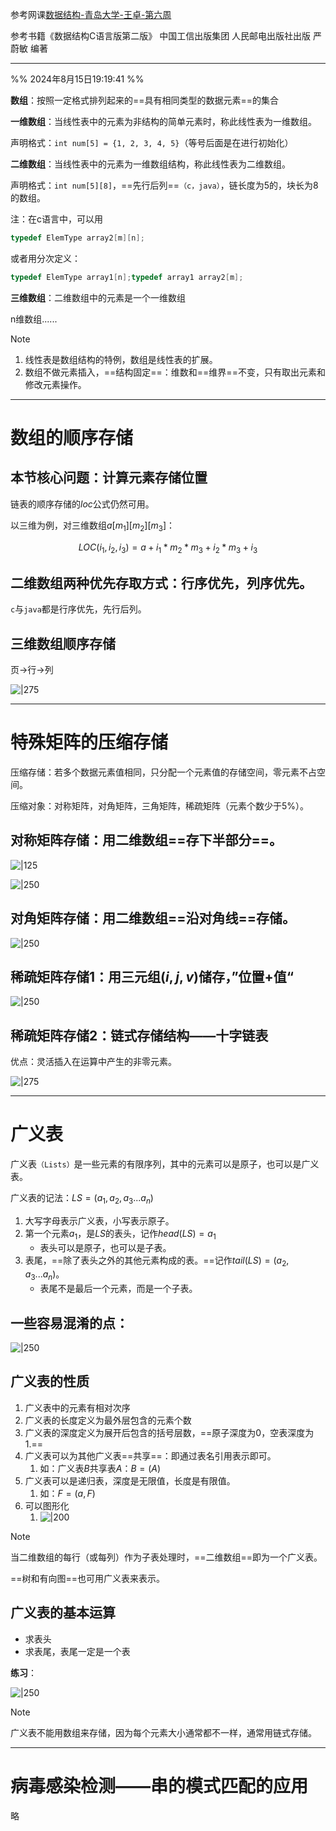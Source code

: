 参考网课[数据结构-青岛大学-王卓-第六周](https://www.bilibili.com/video/BV1nJ411V7bd?p=64&spm_id_from=pageDriver&vd_source=c57c36d9ae6e8a5b4aa47ed2ea11202f)

参考书籍《数据结构C语言版第二版》 中国工信出版集团 人民邮电出版社出版 严蔚敏 编著

---
%% 2024年8月15日19:19:41 %%

**数组**：按照一定格式排列起来的==具有相同类型的数据元素==的集合

**一维数组**：当线性表中的元素为非结构的简单元素时，称此线性表为一维数组。

声明格式：`int num[5] = {1, 2, 3, 4, 5}`（等号后面是在进行初始化）

**二维数组**：当线性表中的元素为一维数组结构，称此线性表为二维数组。

声明格式：`int num[5][8]`，==先行后列==`（c，java）`，链长度为5的，块长为8的数组。

注：在c语言中，可以用

```c
typedef ElemType array2[m][n];
```

或者用分次定义：

```c
typedef ElemType array1[n];typedef array1 array2[m];
```

**三维数组**：二维数组中的元素是一个一维数组

n维数组......

>[!Note]
>1. 线性表是数组结构的特例，数组是线性表的扩展。
>2. 数组不做元素插入，==结构固定==：维数和==维界==不变，只有取出元素和修改元素操作。

---

# 数组的顺序存储

## 本节核心问题：计算元素存储位置
链表的顺序存储的$loc$公式仍然可用。

以三维为例，对三维数组$a[m_1][m_2][m_3]$：

$$
LOC(i_1,i_2,i_3) = a + i_1*m_2*m_3 + i_2 * m_3 + i_3
$$
## 二维数组两种优先存取方式：行序优先，列序优先。

`c`与`java`都是行序优先，先行后列。

## 三维数组顺序存储

页→行→列

![|275](image-20240815150923710.png)

---

# 特殊矩阵的压缩存储

压缩存储：若多个数据元素值相同，只分配一个元素值的存储空间，零元素不占空间。

压缩对象：对称矩阵，对角矩阵，三角矩阵，稀疏矩阵（元素个数少于5%）。

## 对称矩阵存储：用二维数组==存下半部分==。
![|125](image-20240815152003126.png)

![|250](image-20240815152042452.png)

## 对角矩阵存储：用二维数组==沿对角线==存储。

![|250](image-20240815152256505.png)

## 稀疏矩阵存储1：用三元组$(i, j, v)$储存，”位置+值“

![|250](image-20240815152926817.png)

## 稀疏矩阵存储2：链式存储结构——十字链表

优点：灵活插入在运算中产生的非零元素。

![|275](image-20240815153141777.png)

---

# 广义表

广义表`（Lists）`是一些元素的有限序列，其中的元素可以是原子，也可以是广义表。

广义表的记法：$LS = (a_1,a_2,a_3 ...a_n)$

1. 大写字母表示广义表，小写表示原子。
2. 第一个元素$a_1$，是$LS$的表头，记作$head(LS) = a_1$
	* 表头可以是原子，也可以是子表。
3. 表尾，==除了表头之外的其他元素构成的表。==记作$tail(LS) = (a_2,a_3 ...a_n)$。
	* 表尾不是最后一个元素，而是一个子表。

## 一些容易混淆的点：

![|250](image-20240815190417002.png)

## 广义表的性质

1. 广义表中的元素有相对次序
2. 广义表的长度定义为最外层包含的元素个数
3. 广义表的深度定义为展开后包含的括号层数，==原子深度为0，空表深度为1.==
4. 广义表可以为其他广义表==共享==：即通过表名引用表示即可。
	1. 如：广义表$B$共享表$A$：$B=(A)$
5. 广义表可以是递归表，深度是无限值，长度是有限值。
	1. 如：$F=(a,F)$
6. 可以图形化
	1. ![|200](image-20240815191052869.png)

>[!Note]
>当二维数组的每行（或每列）作为子表处理时，==二维数组==即为一个广义表。
>
>==树和有向图==也可用广义表来表示。

## 广义表的基本运算

* 求表头
* 求表尾，表尾一定是一个表

**练习**：

![|250](image-20240815191539226.png)


>[!Note]
>广义表不能用数组来存储，因为每个元素大小通常都不一样，通常用链式存储。

---

# 病毒感染检测——串的模式匹配的应用

略
